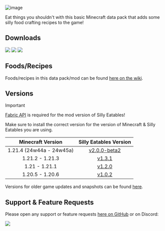 ![image](https://i.imgur.com/SIx9XZZ.png)

Eat things you shouldn't with this basic Minecraft data pack that adds some silly food crafting recipes to the game!

## Downloads

[![](https://img.shields.io/modrinth/dt/AMZruzFM?label=Modrinth&style=for-the-badge&color=00AF5C&logo=modrinth)](https://modrinth.com/datapack/silly-eatables/)
[![](https://img.shields.io/github/downloads/Classic36-Media/Silly-Eatables/total?label=GitHub&style=for-the-badge&color=181717&logo=github)](https://github.com/Classic36-Media/Silly-Eatables/releases)
[![](https://img.shields.io/spiget/downloads/116362?label=SpigotMC&style=for-the-badge&color=ED8106&logo=spigotmc)](https://www.spigotmc.org/resources/silly-eatables.116362/)

## Foods/Recipes

Foods/recipes in this data pack/mod can be found [here on the wiki](https://github.com/Classic36-Media/Silly-Eatables/wiki/Food-Recipes).

## Versions

> [!IMPORTANT]
> [Fabric API](https://modrinth.com/mod/fabric-api) is required for the mod version of Silly Eatables!
>
> Make sure to install the correct version for the version of Minecraft & Silly Eatables you are using.

| Minecraft Version | Silly Eatables Version |
| :--: | :--: |
| 1.21.4 (24w44a - 24w45a) |  [v2.0.0-beta2](https://github.com/Classic36-Media/Silly-Eatables/releases/tag/v2.0.0-beta2) |
| 1.21.2 - 1.21.3 |  [v1.3.1](https://github.com/Classic36-Media/Silly-Eatables/releases/tag/v1.3.1) |
| 1.21 - 1.21.1 |  [v1.2.0](https://github.com/Classic36-Media/Silly-Eatables/releases/tag/v1.2.0) |
| 1.20.5 - 1.20.6 |  [v1.0.2](https://github.com/Classic36-Media/Silly-Eatables/releases/tag/v1.0.2) |

Versions for older game updates and snapshots can be found [here](https://github.com/Classic36-Media/Silly-Eatables/wiki/Versions).

## Support & Feature Requests
Please open any support or feature requests [here on GitHub](https://github.com/Classic36-Media/Silly-Eatables/issues/new/choose) or on Discord:

[![](https://img.shields.io/discord/1107084025442607206?label=Discord&style=for-the-badge&color=5865F2&logo=discord)](https://discord.gg/vZJSDjPcmu)